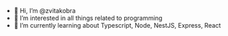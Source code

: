 - 👋 Hi, I’m @zvitakobra
- 👀 I’m interested in all things related to programming
- 🌱 I’m currently learning about Typescript, Node, NestJS, Express, React

<!---
zvitakobra/zvitakobra is a ✨ special ✨ repository because its `README.md` (this file) appears on your GitHub profile.
You can click the Preview link to take a look at your changes.
--->
